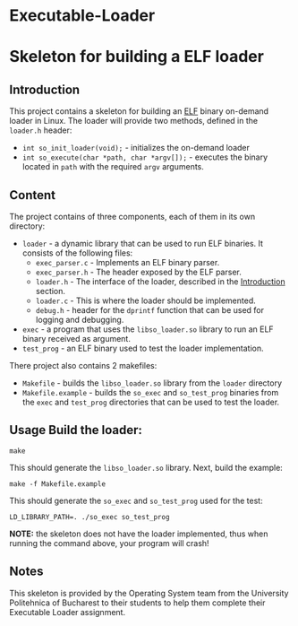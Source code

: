 # Executable-Loader

# Skeleton for building a ELF loader

## Introduction
This project contains a skeleton for building an
[ELF](https://en.wikipedia.org/wiki/Executable_and_Linkable_Format) binary
on-demand loader in Linux. The loader will provide two methods, defined in the
`loader.h` header:
* `int so_init_loader(void);` - initializes the on-demand loader
* `int so_execute(char *path, char *argv[]);` - executes the binary located in
`path` with the required `argv` arguments.

## Content
The project contains of three components, each of them in its own
directory:
* `loader` - a dynamic library that can be used to run ELF binaries. It
consists of the following files:
  * `exec_parser.c` - Implements an ELF binary parser.
  * `exec_parser.h` - The header exposed by the ELF parser.
  * `loader.h` - The interface of the loader, described in the
  [Introduction](#introduction) section.
  * `loader.c` - This is where the loader should be implemented.
  * `debug.h` - header for the `dprintf` function that can be used for logging
  and debugging.
* `exec` - a program that uses the `libso_loader.so` library to run an ELF
binary received as argument.
* `test_prog` - an ELF binary used to test the loader implementation.

There project also contains 2 makefiles:
* `Makefile` - builds the `libso_loader.so` library from the `loader`
directory
* `Makefile.example` - builds the `so_exec` and `so_test_prog` binaries from
the `exec` and `test_prog` directories that can be used to test the loader.

## Usage Build the loader:
```
make
```

This should generate the `libso_loader.so` library. Next, build the example:

```
make -f Makefile.example
```

This should generate the `so_exec` and `so_test_prog` used for the test:

```
LD_LIBRARY_PATH=. ./so_exec so_test_prog
```

**NOTE:** the skeleton does not have the loader implemented, thus when running
the command above, your program will crash!

## Notes
This skeleton is provided by the Operating System team from the University
Politehnica of Bucharest to their students to help them complete their
Executable Loader assignment.
